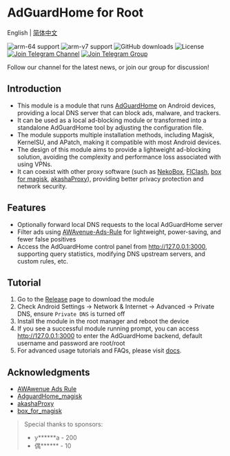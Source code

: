 # AdGuardHome for Root

English | [简体中文](README.md)

![arm-64 support](https://img.shields.io/badge/arm--64-support-ef476f?logo=linux&logoColor=white&color=ef476f)
![arm-v7 support](https://img.shields.io/badge/arm--v7-support-ffa500?logo=linux&logoColor=white&color=ffa500)
![GitHub downloads](https://img.shields.io/github/downloads/twoone-3/AdGuardHomeForRoot/total?logo=github&logoColor=white&color=ffd166)
![License](https://img.shields.io/badge/License-MIT-9b5de5?logo=opensourceinitiative&logoColor=white)
[![Join Telegram Channel](https://img.shields.io/badge/Telegram-Join%20Channel-06d6a0?logo=telegram&logoColor=white)](https://t.me/+Q3Ur_HCYdM0xM2I1)
[![Join Telegram Group](https://img.shields.io/badge/Telegram-Join%20Group-118ab2?logo=telegram&logoColor=white)](https://t.me/+Q3Ur_HCYdM0xM2I1)

Follow our channel for the latest news, or join our group for discussion!

## Introduction

- This module is a module that runs [AdGuardHome](https://github.com/AdguardTeam/AdGuardHome) on Android devices, providing a local DNS server that can block ads, malware, and trackers.
- It can be used as a local ad-blocking module or transformed into a standalone AdGuardHome tool by adjusting the configuration file.
- The module supports multiple installation methods, including Magisk, KernelSU, and APatch, making it compatible with most Android devices.
- The design of this module aims to provide a lightweight ad-blocking solution, avoiding the complexity and performance loss associated with using VPNs.
- It can coexist with other proxy software (such as [NekoBox](https://github.com/MatsuriDayo/NekoBoxForAndroid), [FlClash](https://github.com/chen08209/FlClash), [box for magisk](https://github.com/taamarin/box_for_magisk), [akashaProxy](https://github.com/akashaProxy/akashaProxy)), providing better privacy protection and network security.

## Features

- Optionally forward local DNS requests to the local AdGuardHome server
- Filter ads using [AWAvenue-Ads-Rule](https://github.com/TG-Twilight/AWAvenue-Ads-Rule) for lightweight, power-saving, and fewer false positives
- Access the AdGuardHome control panel from <http://127.0.0.1:3000>, supporting query statistics, modifying DNS upstream servers, and custom rules, etc.

## Tutorial

1. Go to the [Release](https://github.com/twoone-3/AdGuardHomeForRoot/releases/latest) page to download the module
2. Check Android Settings -> Network & Internet -> Advanced -> Private DNS, ensure `Private DNS` is turned off
3. Install the module in the root manager and reboot the device
4. If you see a successful module running prompt, you can access <http://127.0.0.1:3000> to enter the AdGuardHome backend, default username and password are root/root
5. For advanced usage tutorials and FAQs, please visit [docs](/docs/index.md).

## Acknowledgments

- [AWAwenue Ads Rule](https://github.com/TG-Twilight/AWAvenue-Ads-Rule)
- [AdguardHome_magisk](https://github.com/410154425/AdGuardHome_magisk)
- [akashaProxy](https://github.com/ModuleList/akashaProxy)
- [box_for_magisk](https://github.com/taamarin/box_for_magisk)

> Special thanks to sponsors:
>
> - y******a - 200
> - 偶****** - 10
